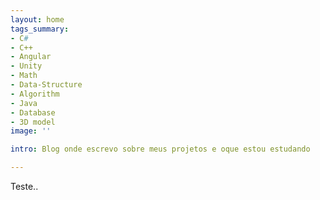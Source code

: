 ```yaml
---
layout: home
tags_summary:
- C#
- C++
- Angular
- Unity
- Math
- Data-Structure
- Algorithm
- Java
- Database
- 3D model
image: ''

intro: Blog onde escrevo sobre meus projetos e oque estou estudando

---
```


Teste..